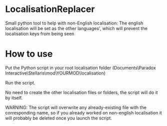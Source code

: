 # LocalisationReplacer
Small python tool to help with non-English localisation: The english localisation will be set as the other languages', which will prevent the localisation keys from being seen

# How to use
Put the Python script in your root localisation folder (Documents\Paradox Interactive\Stellaris\mod\YOURMOD\localisation)

Run the script.

No need to create the other localisation files or folders, the script will do it by itself.

WARNING: The script will overwrite any already-existing file with the corresponding name, so if you already worked on non-english localisation it will probably be deleted once you launch the script.
